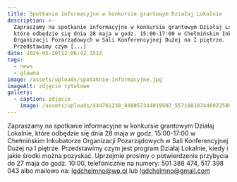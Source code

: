 ```yaml
---
title: Spotkanie informacyjne w konkursie grantowym Działaj Lokalnie
description: >-
  Zapraszamy na spotkanie informacyjne w konkursie grantowym Działaj Lokalnie,
  które odbędzie się dnia 28 maja w godz. 15:00-17:00 w Chełmińskim Inkubatorze
  Organizacji Pozarządowych w Sali Konferencyjnej Dużej na I piętrze.
  Przedstawimy czym [...]
date: 2024-05-20T12:06:42.151Z
tags:
  - news
  - glowna
image: /assets/uploads/spotaknie-informacyjne.jpg
imageAlt: zdjęcie tytułowe
gallery:
  - caption: zdjęcie
    image: /assets/uploads/444761230_848057344019502_5571881874469225808_n.jpg
---
```

Zapraszamy na spotkanie informacyjne w konkursie grantowym Działaj Lokalnie, które odbędzie się dnia 28 maja w godz. 15:00-17:00 w Chełmińskim Inkubatorze Organizacji Pozarządowych w Sali Konferencyjnej Dużej na I piętrze. Przedstawimy czym jest program Działaj Lokalnie, kiedy i jakie środki można pozyskać. Uprzejmie prosimy o potwierdzenie przybycia do 27 maja do godz. 10:00, telefonicznie na numery: 501 388 474, 517 398 043 albo mailowo na: lgdchelmno@wp.pl lub lgdchelmno@gmail.com
